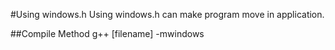 #Using windows.h
Using windows.h can make program move in application. 

##Compile Method
g++ [filename] -mwindows

